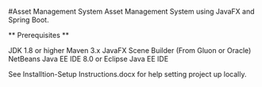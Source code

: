 #Asset Management System
Asset Management System using JavaFX and Spring Boot.

** Prerequisites **

JDK 1.8 or higher
Maven 3.x
JavaFX Scene Builder (From Gluon or Oracle)
NetBeans Java EE IDE 8.0 or Eclipse Java EE IDE

See Installtion-Setup Instructions.docx for help setting project up locally.
